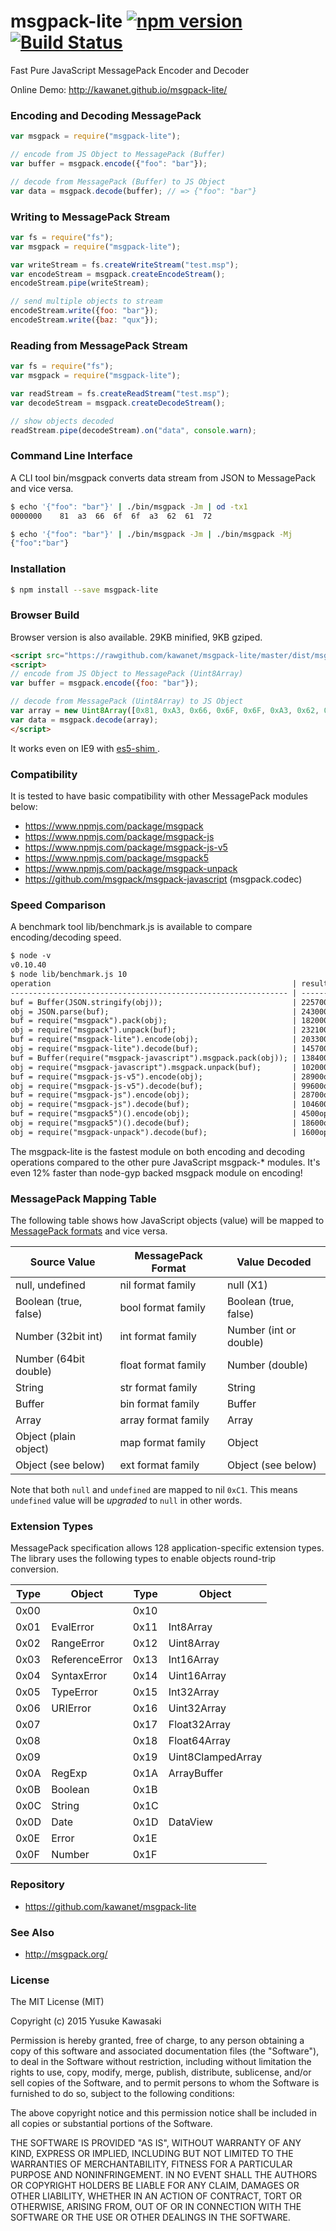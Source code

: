 # msgpack-lite [![npm version](https://badge.fury.io/js/msgpack-lite.svg)](http://badge.fury.io/js/msgpack-lite) [![Build Status](https://travis-ci.org/kawanet/msgpack-lite.svg?branch=master)](https://travis-ci.org/kawanet/msgpack-lite)

Fast Pure JavaScript MessagePack Encoder and Decoder

Online Demo: http://kawanet.github.io/msgpack-lite/

### Encoding and Decoding MessagePack

```js
var msgpack = require("msgpack-lite");

// encode from JS Object to MessagePack (Buffer)
var buffer = msgpack.encode({"foo": "bar"});

// decode from MessagePack (Buffer) to JS Object
var data = msgpack.decode(buffer); // => {"foo": "bar"}
```

### Writing to MessagePack Stream

```js
var fs = require("fs");
var msgpack = require("msgpack-lite");

var writeStream = fs.createWriteStream("test.msp");
var encodeStream = msgpack.createEncodeStream();
encodeStream.pipe(writeStream);

// send multiple objects to stream
encodeStream.write({foo: "bar"});
encodeStream.write({baz: "qux"});
```

### Reading from MessagePack Stream

```js
var fs = require("fs");
var msgpack = require("msgpack-lite");

var readStream = fs.createReadStream("test.msp");
var decodeStream = msgpack.createDecodeStream();

// show objects decoded
readStream.pipe(decodeStream).on("data", console.warn);
```

### Command Line Interface

A CLI tool bin/msgpack converts data stream from JSON to MessagePack and vice versa.

```sh
$ echo '{"foo": "bar"}' | ./bin/msgpack -Jm | od -tx1
0000000    81  a3  66  6f  6f  a3  62  61  72

$ echo '{"foo": "bar"}' | ./bin/msgpack -Jm | ./bin/msgpack -Mj
{"foo":"bar"}
```

### Installation

```sh
$ npm install --save msgpack-lite
```

### Browser Build

Browser version is also available. 29KB minified, 9KB gziped.

```html
<script src="https://rawgithub.com/kawanet/msgpack-lite/master/dist/msgpack.min.js"></script>
<script>
// encode from JS Object to MessagePack (Uint8Array)
var buffer = msgpack.encode({foo: "bar"});

// decode from MessagePack (Uint8Array) to JS Object
var array = new Uint8Array([0x81, 0xA3, 0x66, 0x6F, 0x6F, 0xA3, 0x62, 0x61, 0x72]);
var data = msgpack.decode(array);
</script>
```

It works even on IE9 with [es5-shim ](https://github.com/es-shims/es5-shim).

### Compatibility

It is tested to have basic compatibility with other MessagePack modules below:

- https://www.npmjs.com/package/msgpack
- https://www.npmjs.com/package/msgpack-js
- https://www.npmjs.com/package/msgpack-js-v5
- https://www.npmjs.com/package/msgpack5
- https://www.npmjs.com/package/msgpack-unpack
- https://github.com/msgpack/msgpack-javascript (msgpack.codec)

### Speed Comparison

A benchmark tool lib/benchmark.js is available to compare encoding/decoding speed.

```txt
$ node -v
v0.10.40
$ node lib/benchmark.js 10
operation                                                      | result             | op/s
-------------------------------------------------------------- | ------------------ | -----
buf = Buffer(JSON.stringify(obj));                             | 225700op / 10001ms | 2256
obj = JSON.parse(buf);                                         | 243000op / 10000ms | 2430
buf = require("msgpack").pack(obj);                            | 182000op / 10014ms | 1817
obj = require("msgpack").unpack(buf);                          | 232100op / 10004ms | 2320
buf = require("msgpack-lite").encode(obj);                     | 203300op / 10001ms | 2032
obj = require("msgpack-lite").decode(buf);                     | 145700op / 10003ms | 1456
buf = Buffer(require("msgpack-javascript").msgpack.pack(obj)); | 138400op / 10010ms | 1382
obj = require("msgpack-javascript").msgpack.unpack(buf);       | 102000op / 10007ms | 1019
buf = require("msgpack-js-v5").encode(obj);                    | 28900op / 10032ms  | 288
obj = require("msgpack-js-v5").decode(buf);                    | 99600op / 10008ms  | 995
buf = require("msgpack-js").encode(obj);                       | 28700op / 10004ms  | 286
obj = require("msgpack-js").decode(buf);                       | 104600op / 10012ms | 1044
buf = require("msgpack5")().encode(obj);                       | 4500op / 10025ms   | 44
obj = require("msgpack5")().decode(buf);                       | 18600op / 10024ms  | 185
obj = require("msgpack-unpack").decode(buf);                   | 1600op / 10245ms   | 15
```

The msgpack-lite is the fastest module on both encoding and decoding
operations compared to the other pure JavaScript msgpack-* modules.
It's even 12% faster than node-gyp backed msgpack module on encoding!

### MessagePack Mapping Table

The following table shows how JavaScript objects (value) will be mapped to 
[MessagePack formats](https://github.com/msgpack/msgpack/blob/master/spec.md)
and vice versa.

Source Value|MessagePack Format|Value Decoded
----|----|----
null, undefined|nil format family|null (X1)
Boolean (true, false)|bool format family|Boolean (true, false)
Number (32bit int)|int format family|Number (int or double)
Number (64bit double)|float format family|Number (double)
String|str format family|String
Buffer|bin format family|Buffer
Array|array format family|Array
Object (plain object)|map format family|Object
Object (see below)|ext format family|Object (see below)

Note that both `null` and `undefined` are mapped to nil `0xC1`.
This means `undefined` value will be *upgraded* to `null` in other words.

### Extension Types

MessagePack specification allows 128 application-specific extension types. 
The library uses the following types to enable objects round-trip conversion.

Type|Object|Type|Object
----|----|----|----
0x00||0x10|
0x01|EvalError|0x11|Int8Array
0x02|RangeError|0x12|Uint8Array
0x03|ReferenceError|0x13|Int16Array
0x04|SyntaxError|0x14|Uint16Array
0x05|TypeError|0x15|Int32Array
0x06|URIError|0x16|Uint32Array
0x07||0x17|Float32Array
0x08||0x18|Float64Array
0x09||0x19|Uint8ClampedArray
0x0A|RegExp|0x1A|ArrayBuffer
0x0B|Boolean|0x1B|
0x0C|String|0x1C|
0x0D|Date|0x1D|DataView
0x0E|Error|0x1E|
0x0F|Number|0x1F|

### Repository

- https://github.com/kawanet/msgpack-lite

### See Also

- http://msgpack.org/

### License

The MIT License (MIT)

Copyright (c) 2015 Yusuke Kawasaki

Permission is hereby granted, free of charge, to any person obtaining a copy
of this software and associated documentation files (the "Software"), to deal
in the Software without restriction, including without limitation the rights
to use, copy, modify, merge, publish, distribute, sublicense, and/or sell
copies of the Software, and to permit persons to whom the Software is
furnished to do so, subject to the following conditions:

The above copyright notice and this permission notice shall be included in all
copies or substantial portions of the Software.

THE SOFTWARE IS PROVIDED "AS IS", WITHOUT WARRANTY OF ANY KIND, EXPRESS OR
IMPLIED, INCLUDING BUT NOT LIMITED TO THE WARRANTIES OF MERCHANTABILITY,
FITNESS FOR A PARTICULAR PURPOSE AND NONINFRINGEMENT. IN NO EVENT SHALL THE
AUTHORS OR COPYRIGHT HOLDERS BE LIABLE FOR ANY CLAIM, DAMAGES OR OTHER
LIABILITY, WHETHER IN AN ACTION OF CONTRACT, TORT OR OTHERWISE, ARISING FROM,
OUT OF OR IN CONNECTION WITH THE SOFTWARE OR THE USE OR OTHER DEALINGS IN THE
SOFTWARE.

